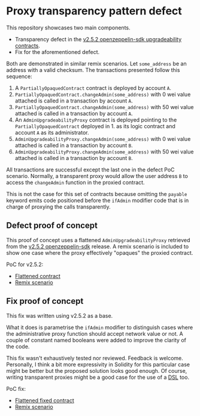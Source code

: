 # Proxy transparency pattern defect

This repository showcases two main components.
- Transparency defect in the [v2.5.2 openzeppelin-sdk upgradeability contracts][v2.5.2 openzeppelin-sdk upgradeability contracts].
- Fix for the aforementioned defect.

Both are demonstrated in similar remix scenarios.
Let `some_address` be an address with a valid checksum.
The transactions presented follow this sequence:
1. A `PartiallyOpaquedContract` contract is deployed by account `A`.
2. `PartiallyOpaquedContract.changeAdmin(some_address)` with 0 wei value attached is called in a transaction by account `A`.
3. `PartiallyOpaquedContract.changeAdmin(some_address)` with 50 wei value attached is called in a transaction by account `A`.
4. An `AdminUpgradeabilityProxy` contract is deployed pointing to the `PartiallyOpaquedContract` deployed in 1. as its logic contract and account `A` as its administrator.
5. `AdminUpgradeabilityProxy.changeAdmin(some_address)` with 0 wei value attached is called in a transaction by account `B`.
6. `AdminUpgradeabilityProxy.changeAdmin(some_address)` with 50 wei value attached is called in a transaction by account `B`.

All transactions are successful except the last one in the defect PoC scenario. Normally, a transparent proxy would allow the user address `B` to access the `changeAdmin` function in the proxied contract.

This is not the case for this set of contracts because omitting the `payable` keyword emits code positioned before the `ifAdmin` modifier code that is in charge of proxying the calls transparently.

## Defect proof of concept

This proof of concept uses a flattened `AdminUpgradeabilityProxy` retrieved from the [v2.5.2 openzeppelin-sdk][v2.5.2 openzeppelin-sdk upgradeability contracts] release. A remix scenario is included to show one case where the proxy effectively "opaques" the proxied contract.

PoC for v2.5.2:
- [Flattened contract](proxy_defect_poc_v2.5.2.sol)
- [Remix scenario](Remix_Scenario_v2.5.2.json)

## Fix proof of concept

This fix was written using v2.5.2 as a base.

What it does is parametrise the `ifAdmin` modifier to distinguish cases where the administrative proxy function should accept network value or not.
A couple of constant named booleans were added to improve the clarity of the code.

This fix wasn't exhaustively tested nor reviewed. Feedback is welcome. Personally, I think a bit more expressivity in Solidity for this particular case might be better but the proposed solution looks good enough. Of course, writing transparent proxies might be a good case for the use of a [DSL](https://en.wikipedia.org/wiki/Domain-specific_language) too.

PoC fix:
- [Flattened fixed contract](proxy_defect_fix_for_v2.5.2.sol)
- [Remix scenario](Remix_Scenario_of_fix_for_v2.5.2.json)

[v2.5.2 openzeppelin-sdk upgradeability contracts]: https://github.com/OpenZeppelin/openzeppelin-sdk/tree/v2.5.2/packages/lib/contracts/upgradeability